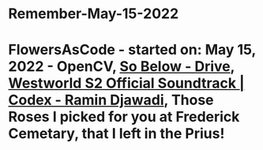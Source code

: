 # Remember-May-15-2022
# FlowersAsCode - started on: May 15, 2022  - OpenCV, [So Below - Drive](https://youtu.be/9EVvGYrrCBs), [Westworld S2 Official Soundtrack | Codex - Ramin Djawadi](https://youtu.be/ZExWMK0n_Vo), Those Roses I picked for you at Frederick Cemetary, that I left in the Prius!
